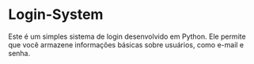 # Login-System
Este é um simples sistema de login desenvolvido em Python. Ele permite que você armazene informações básicas sobre usuários, como e-mail e senha.
